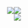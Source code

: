 <div style='display:flex'>
  <img align="center" src="https://github-readme-stats.vercel.app/api/top-langs/?username=wallebus" />
    <div>
      <a href="https://minesweeper-lite.netlify.app" style='display:block' >
      <img align="center" src="https://github-readme-stats.vercel.app/api/pin/?username=wallebus&repo=Threejs-display" />
    </a>
    <a href="https://threejs-demo.netlify.app" style='display:block' >
      <img align="center" src="https://github-readme-stats.vercel.app/api/pin/?username=wallebus&repo=mine-sweeper" />
    </a>
  </div>
</div>
